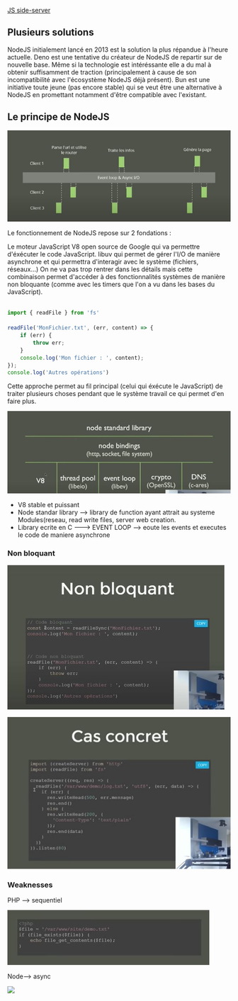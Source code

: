 [JS side-server](https://grafikart.fr/tutoriels/javascript-server-nodejs-2080#autoplay)

## Plusieurs solutions

NodeJS initialement lancé en 2013 est la solution la plus répandue à l'heure actuelle.
Deno est une tentative du créateur de NodeJS de repartir sur de nouvelle base. Même si la technologie est intéréssante elle a du mal à obtenir suffisamment de traction (principalement à cause de son incompatibilité avec l'écosystème NodeJS déjà présent).
Bun est une initiative toute jeune (pas encore stable) qui se veut être une alternative à NodeJS en promettant notamment d'être compatible avec l'existant.

## Le principe de NodeJS

![](https://github.com/z-bj/NodeJs_doc/blob/master/2023-02-17%2008_41_59-JavaScript%20c%C3%B4t%C3%A9%20serveur%20%E2%80%94%20Formation%20Apprendre%20le%20JavaScript%20_%20Grafikart%20-%20Brave.jpg)

Le fonctionnement de NodeJS repose sur 2 fondations :

Le moteur JavaScript V8 open source de Google qui va permettre d'éxécuter le code JavaScript.
libuv qui permet de gérer l'I/O de manière asynchrone et qui permettra d'interagir avec le système (fichiers, réseaux...)
On ne va pas trop rentrer dans les détails mais cette combinaison permet d'accéder à des fonctionnalités systèmes de manière non bloquante (comme avec les timers que l'on a vu dans les bases du JavaScript).

``` javascript

import { readFile } from 'fs'

readFile('MonFichier.txt', (err, content) => {
    if (err) {
        throw err;
    }
    console.log('Mon fichier : ', content); 
});
console.log('Autres opérations')

```

Cette approche permet au fil principal (celui qui éxécute le JavaScript) de traiter plusieurs choses pendant que le système travail ce qui permet d'en faire plus.



![structure](https://github.com/z-bj/NodeJs_doc/blob/master/2023-02-17%2008_32_23-JavaScript%20c%C3%B4t%C3%A9%20serveur%20%E2%80%94%20Formation%20Apprendre%20le%20JavaScript%20_%20Grafikart%20-%20Brave.jpg)

- V8 stable et puissant
- Node standar library --> library de function ayant attrait au systeme  Modules(reseau, read write files, server web creation.
- Library ecrite en C ---> EVENT LOOP --> eoute les events et executes le code de maniere asynchrone

### Non bloquant

![screen](https://github.com/z-bj/NodeJs_doc/blob/master/2023-02-17%2008_40_15-JavaScript%20c%C3%B4t%C3%A9%20serveur%20%E2%80%94%20Formation%20Apprendre%20le%20JavaScript%20_%20Grafikart%20-%20Brave.jpg)

![](https://github.com/z-bj/NodeJs_doc/blob/master/2023-02-17%2008_43_44-JavaScript%20c%C3%B4t%C3%A9%20serveur%20%E2%80%94%20Formation%20Apprendre%20le%20JavaScript%20_%20Grafikart%20-%20Brave.jpg)

### Weaknesses 


PHP --> sequentiel

![](https://github.com/z-bj/NodeJs_doc/blob/master/2023-02-17%2008_45_53-JavaScript%20c%C3%B4t%C3%A9%20serveur%20%E2%80%94%20Formation%20Apprendre%20le%20JavaScript%20_%20Grafikart%20-%20Brave.jpg)

Node--> async

![](![image](https://user-images.githubusercontent.com/60877601/219569980-5e09e886-b69a-438f-89bf-a04c9dbc9ead.png)
)
